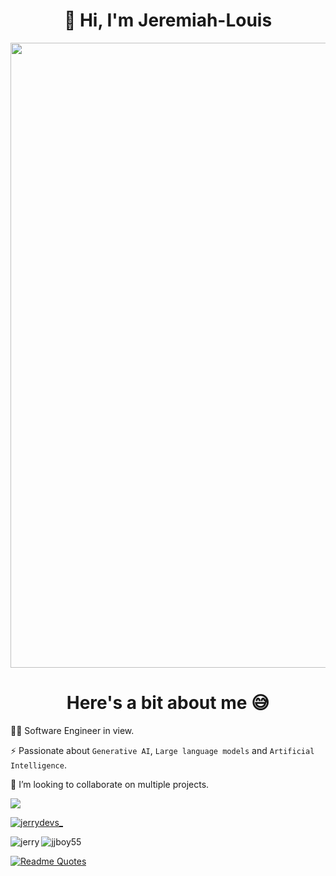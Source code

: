 <h1 align="center">👋 Hi, I'm Jeremiah-Louis</h1> 
<img src="https://github.com/Anmol-Baranwal/Cool-GIFs-For-GitHub/assets/74038190/0c7eb6ed-663b-4ce4-bfbd-18239a38ba1b" width="1000">

<h1 align="center">Here's a bit about me 😅</h1>

👨‍💻 Software Engineer in view.

⚡️ Passionate about `Generative AI`, `Large language models` and `Artificial Intelligence`.

👯 I’m looking to collaborate on multiple projects.


![](https://komarev.com/ghpvc/?username=jjboy55&color=blue)
<p align="left"> <a href="https://twitter.com/jerrydevs_" target="blank"><img src="https://img.shields.io/twitter/follow/jerrydevs_?logo=twitter&style=for-the-badge" alt="jerrydevs_" /></a> </p>
<!-- <p>&nbsp;<img align="center" src="https://github-readme-stats.vercel.app/api?username=jjboy55&show_icons=true&locale=en&theme=onedark" alt="jjboy55" /></p> -->
<p><img align="left" src="https://github-readme-stats.vercel.app/api/top-langs?username=jeremiah-louis&show_icons=true&locale=en&layout=compact&theme=onedark" alt="jerry" /></p> <p><img align="center" src="https://github-readme-streak-stats.herokuapp.com/?user=jeremiah-louis&theme=onedark" alt="jjboy55" /></p>

[![Readme Quotes](https://quotes-github-readme.vercel.app/api?type=horizontal&theme=dark)](https://github.com/piyushsuthar/github-readme-quotes)
